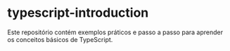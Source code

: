# typescript-introduction
Este repositório contém exemplos práticos e passo a passo para aprender os conceitos básicos de TypeScript.
